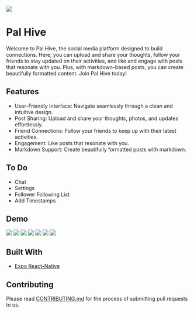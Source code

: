 ![](https://i.imgur.com/C1cN08k.png)

# Pal Hive

Welcome to Pal Hive, the  social media platform designed to build connections. Here, you can upload and share your thoughts, follow your friends to stay updated on their activities, and like and engage with posts that resonate with you. Plus, with markdown-based posts, you can create beautifully formatted content. Join Pal Hive today!

## Features

- User-Friendly Interface: Navigate seamlessly through a clean and intuitive design.
- Post Sharing: Upload and share your thoughts, photos, and updates effortlessly.
- Friend Connections: Follow your friends to keep up with their latest activities.
- Engagement: Like posts that resonate with you.
- Markdown Support: Create beautifully formatted posts with markdown.

## To Do

- Chat
- Settings
- Follower Following List
- Add Timestamps

## Demo
![](https://i.imgur.com/iqYmcgil.jpg)
![](https://i.imgur.com/t5PLqWal.jpg)
![](https://i.imgur.com/AMxHE9ql.jpg)
![](https://i.imgur.com/kQImqn9l.jpg)
![](https://i.imgur.com/9EyVaKnl.jpg)
![](https://i.imgur.com/oDFZssIl.jpg)
![](https://i.imgur.com/nNE339ll.jpg)

## Built With

- [Expo React-Native](https://expo.dev/accounts/pratham-jaiswal)

## Contributing

Please read [CONTRIBUTING.md](https://github.com/pratham-jaiswal/pal-hive/blob/main/CONTRIBUTING.md) for the process of submitting pull requests to us.
